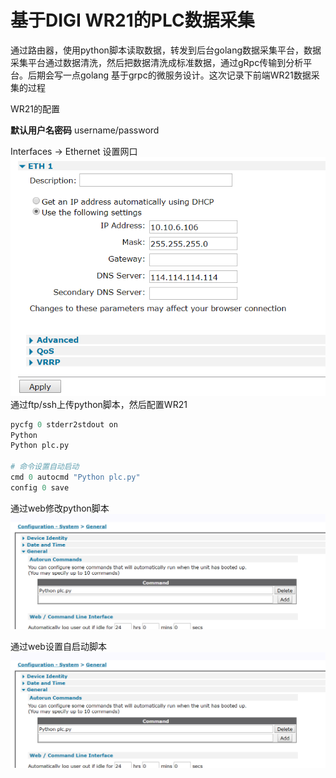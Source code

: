 # 基于DIGI WR21的PLC数据采集

通过路由器，使用python脚本读取数据，转发到后台golang数据采集平台，数据采集平台通过数据清洗，然后把数据清洗成标准数据，通过gRpc传输到分析平台。后期会写一点golang 基于grpc的微服务设计。这次记录下前端WR21数据采集的过程



WR21的配置

**默认用户名密码** username/password

Interfaces -> Ethernet  设置网口
![wr21-1](../assets/wr21-1.png)
通过ftp/ssh上传python脚本，然后配置WR21

```python
pycfg 0 stderr2stdout on
Python
Python plc.py

# 命令设置自动启动
cmd 0 autocmd "Python plc.py"
config 0 save
```

通过web修改python脚本
![wr21-1](../assets/wr21-3.png)

通过web设置自启动脚本
![wr21-1](../assets/wr21-3.png)



